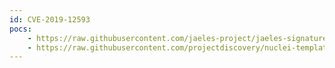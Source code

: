 ```yaml
---
id: CVE-2019-12593
pocs:
    - https://raw.githubusercontent.com/jaeles-project/jaeles-signatures/master/cves/icewarp-lfi-cve-2019-12593.yaml
    - https://raw.githubusercontent.com/projectdiscovery/nuclei-templates/master/cves/CVE-2019-12593.yaml
---
```

